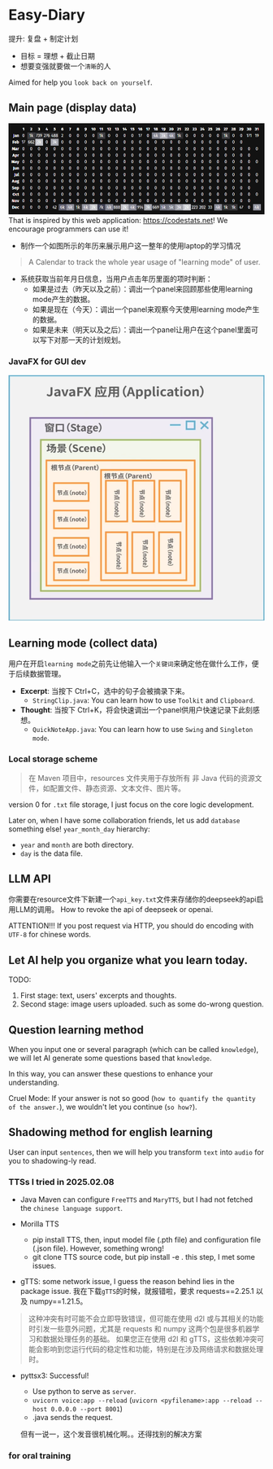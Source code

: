 # Easy-Diary
提升: 复盘 + 制定计划

- 目标 = 理想 + 截止日期
- 想要变强就要做一个`清晰`的人

Aimed for help you `look back on yourself`.

## Main page (display data)
![img.png](src/main/resources/image/img.png)
That is inspired by this web application: https://codestats.net! We encourage programmers can use it!
- 制作一个如图所示的年历来展示用户这一整年的使用laptop的学习情况
> A Calendar to track the whole year usage of "learning mode" of user.
- 系统获取当前年月日信息，当用户点击年历里面的项时判断：
  - 如果是过去（昨天以及之前）：调出一个panel来回顾那些使用learning mode产生的数据。
  - 如果是现在（今天）：调出一个panel来观察今天使用learning mode产生的数据。
  - 如果是未来（明天以及之后）：调出一个panel让用户在这个panel里面可以写下对那一天的计划规划。



### JavaFX for GUI dev
![img.png](src/main/resources/image/javaFX.png)

## Learning mode (collect data)
用户在开启`learning mode`之前先让他输入一个`关键词`来确定他在做什么工作，便于后续数据管理。

- **Excerpt**: 当按下 Ctrl+C，选中的句子会被摘录下来。
  - `StringClip.java`: You can learn how to use `Toolkit` and `Clipboard`.
- **Thought**: 当按下 Ctrl+K，将会快速调出一个panel供用户快速记录下此刻感想。
  - `QuickNoteApp.java`: You can learn how to use `Swing` and `Singleton mode`.

### Local storage scheme
> 在 Maven 项目中，resources 文件夹用于存放所有 非 Java 代码的资源文件，如配置文件、静态资源、文本文件、图片等。

version 0 for `.txt` file storage, I just focus on the core logic development.

Later on, when I have some collaboration friends, let us add `database` something else!
`year_month_day` hierarchy:
- `year` and `month` are both directory.
- `day` is the data file.


## LLM API
你需要在resource文件下新建一个`api_key.txt`文件来存储你的deepseek的api启用LLM的调用。
How to revoke the api of deepseek or openai.

ATTENTION!!! If you post request via HTTP, you should do encoding with `UTF-8` for chinese words.

## Let AI help you organize what you learn today.
TODO:
1. First stage: text, users' excerpts and thoughts.
2. Second stage: image users uploaded. such as some do-wrong question.

## Question learning method
When you input one or several paragraph (which can be called `knowledge`), we will let AI generate some questions based that `knowledge`.

In this way, you can answer these questions to enhance your understanding.  

Cruel Mode: If your answer is not so good (`how to quantify the quantity of the answer.`), we wouldn't let you continue (`so how?`).

## Shadowing method for english learning
User can input `sentences`, then we will help you transform `text` into `audio` for you to shadowing-ly read.

### TTSs I tried in 2025.02.08
- Java Maven can configure `FreeTTS` and `MaryTTS`, but I had not fetched the `chinese language support`.

- Morilla TTS
  - pip install TTS, then, input model file (.pth file) and configuration file (.json file). However, something wrong!
  - git clone TTS source code, but pip install -e . this step, I met some issues.

- gTTS: some network issue, I guess the reason behind lies in the package issue. 我在下载`gTTS`的时候，就报错啦，要求 requests==2.25.1 以及 numpy==1.21.5。
>这种冲突有时可能不会立即导致错误，但可能在使用 d2l 或与其相关的功能时引发一些意外问题，尤其是 requests 和 numpy 这两个包是很多机器学习和数据处理任务的基础。
如果您正在使用 d2l 和 gTTS，这些依赖冲突可能会影响到您运行代码的稳定性和功能，特别是在涉及网络请求和数据处理时。

- pyttsx3: Successful!
  - Use python to serve as `server`.
  - `uvicorn voice:app --reload` (`uvicorn <pyfilename>:app --reload --host 0.0.0.0 --port 8001`)
  - .java sends the request.
  
  但有一说一，这个发音很机械化啊。。还得找别的解决方案

### for oral training 